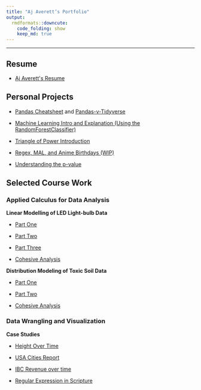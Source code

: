 ```yaml
---
title: "Aj Averett’s Portfolio"
output:
  rmdformats::downcute:
    code_folding: show
    keep_md: true
---
```


------------------------------------------------------------------------

## Resume

-   [Aj Averett's Resume](https://ajaverett.github.io/averett/resume/resume_real.pdf)

## Personal Projects

-   [Pandas Cheatsheet](https://ajaverett.github.io/Pandas_cheatsheet) and [Pandas-v-Tidyverse](https://ajaverett.github.io/averett/fun/pandasvtidy/pandasvtidyverse.html)

-   [Machine Learning Intro and Explanation (Using the RandomForestClassifier)](https://ajaverett.github.io/averett/fun/comma/comma.html)

-   [Triangle of Power Introduction](https://ajaverett.github.io/averett/fun/power/power.html)

-   [Regex, MAL, and Anime Birthdays (WIP)](https://ajaverett.github.io/averett/fun/anime/anime.html)

-   [Understanding the p-value](https://ajaverett.github.io/averett/fun/p-values/pval.html)

## Selected Course Work

### Applied Calculus for Data Analysis

**Linear Modelling of LED Light-bulb Data**

-   [Part One](https://ajaverett.github.io/averett/math119/p2/p2t1.html)

-   [Part Two](https://ajaverett.github.io/averett/math119/p2/p2t2.html)

-   [Part Three](https://ajaverett.github.io/averett/math119/p2/p2t3.html)

-   [Cohesive Analysis](https://ajaverett.github.io/averett/math119/p2/project2.html)

**Distribution Modeling of Toxic Soil Data**

-   [Part One](https://ajaverett.github.io/averett/math119/p3/p3t1b.html)

-   [Part Two](https://ajaverett.github.io/averett/math119/p3/p3t2.html)

-   [Cohesive Analysis](https://ajaverett.github.io/averett/math119/p3/p3.html)

### Data Wrangling and Visualization

**Case Studies**

-   [Height Over Time](https://ajaverett.github.io/averett/ds350/CS3.html)

-   [USA Cities Report](https://ajaverett.github.io/averett/ds350/CS5.html)

-   [IBC Revenue over time](https://ajaverett.github.io/averett/ds350/CS6.html)

-   [Regular Expression in Scripture](https://ajaverett.github.io/averett/ds350/CS7.html)
